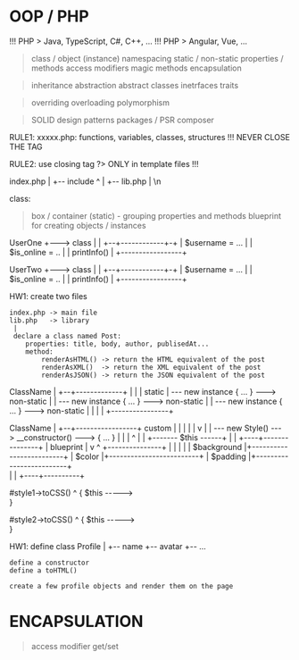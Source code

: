 








# OOP / PHP

  !!! PHP > Java, TypeScript, C#, C++, ...
  !!! PHP > Angular, Vue, ...

  > class / object (instance)
  > namespacing
  > static / non-static
  > properties / methods
  > access modifiers
  > magic methods
  > encapsulation

  > inheritance
  > abstraction
  > abstract classes
  > inetrfaces
  > traits

  > overriding
  > overloading
  > polymorphism

  > SOLID
  > design patterns
  > packages / PSR
  > composer




  RULE1: 
   xxxxx.php: functions, variables, classes, structures
   !!! NEVER CLOSE THE TAG

  RULE2:
   use closing tag ?> ONLY in template files !!!





   index.php
    |
    +-- include
            ^
            |
            +-- lib.php
                  |
                  <?
                    ...
                    header()...
                    cookie()...
                    ...
                  ?>
                  \n






class:
  > box / container (static) - grouping properties and methods
  > blueprint for creating objects / instances



UserOne         +---> class
   |            |
+--+------------+-+
| $username = ... |
| $is_online = .. |
| printInfo()     |
+-----------------+


UserTwo         +---> class
   |            |
+--+------------+-+
| $username = ... |
| $is_online = .. |
| printInfo()     |
+-----------------+





HW1:
    create two files

    index.php -> main file
    lib.php   -> library
     |
     declare a class named Post:
        properties: title, body, author, publisedAt...
        method: 
            renderAsHTML() -> return the HTML equivalent of the post
            renderAsXML()  -> return the XML equivalent of the post
            renderAsJSON() -> return the JSON equivalent of the post





 ClassName
   |
+--+-------------+
|                |
|  static        | --- new instance { ... } ---> non-static
|                | --- new instance { ... } ---> non-static
|                | --- new instance { ... } ---> non-static
|                |
|                |
+----------------+










ClassName
   |
+--+-----------------+                           custom
|                    |                             |
|                    |                             v
|                    | --- new Style() ---> __constructor() ---> { ... }
|                    |        |                    ^
|                    |        +------- $this ------+
|                    |
+----+---------------+
     |
    blueprint
     |
     v                                         ^
    +---------------+                          |
    |               |                          |
    |  $background  |+-------------------------+
    |  $color       |+-------------------------+
    |  $padding     |+-------------------------+     
    |               |
    +----+----------+










#style1->toCSS()
   ^    {
 $this ----->   
        }



#style2->toCSS()
   ^    {
 $this ----->   
        }














HW1:
    define class Profile
                  |
                  +-- name
                  +-- avatar
                  +-- ...

    define a constructor  
    define a toHTML()   

    create a few profile objects and render them on the page  
















# ENCAPSULATION


 > access modifier
 > get/set

